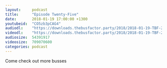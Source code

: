 ```yaml
---
layout:     podcast
title:      "Episode Twenty-Five"
date:       2018-01-19 17:00:00 +1300
youtubeid:  "CO5zb3pCAG4"
audiodl:    "https://downloads.thebusfactor.party/2018/2018-01-19-TBF-25.mp3"
videodl:    "https://downloads.thebusfactor.party/2018/2018-01-19-TBF-25.mp4"
audiosize:  54391917
videosize:  709070600
categories: podcast
---
```

Come check out more busses
